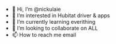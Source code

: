 - 👋 Hi, I’m @nickulaie
- 👀 I’m interested in Hubitat driver & apps
- 🌱 I’m currently learning everithing
- 💞️ I’m looking to collaborate on ALL
- 📫 How to reach me email

<!---
nickulaie/nickulaie is a ✨ special ✨ repository because its `README.md` (this file) appears on your GitHub profile.
You can click the Preview link to take a look at your changes.
--->
